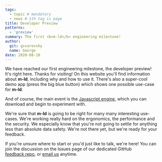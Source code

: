 ```yaml
---
tags:
  - topic # mandatory
  - news # 1th tag is page
title: Developer Preview
patterns:
  - 'preview'
summary: The first <b>m-ld</b> engineering milestone!
author:
  git: gsvarovsky
  name: George
date: 2020-08-10
---
```

We have reached our first engineering milestone, the developer preview! It's
right here. Thanks for visiting! On this website you'll find information about
**m-ld**, including why and how to use it. There's also a super-cool demo app
(press the big blue button) which shows one possible use-case for **m-ld**.

And of course, the main event is the
[Javascript&nbsp;engine](https://js.m-ld.org/), which you can download and begin
to experiment with.

We're sure that **m-ld** is going to be right for many many interesting
use-cases. We're working really hard on the ergonomics, the performance and the
security. We especially know that you're not going to settle for anything less
than absolute data safety. We're not there yet, but we're ready for your feedback.

If you're unsure where to start or you'd just like to talk, we're here! You can
join the discussion on the Issues page of our dedicated GitHub
[feedback&nbsp;repo](https://github.com/m-ld/feedback/issues), or
[email&nbsp;us](mailto:info@m-ld.io) anytime.